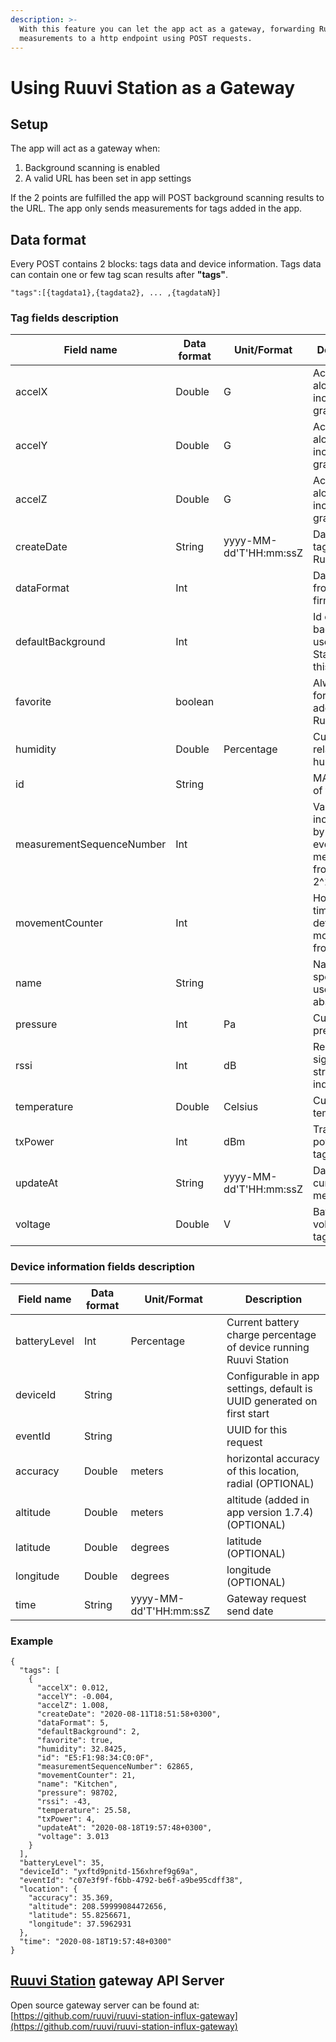 ```yaml
---
description: >-
  With this feature you can let the app act as a gateway, forwarding RuuviTag
  measurements to a http endpoint using POST requests.
---
```


# Using Ruuvi Station as a Gateway

## Setup

The app will act as a gateway when:

1. Background scanning is enabled
2. A valid URL has been set in app settings

If the 2 points are fulfilled the app will POST background scanning results to the URL. The app only sends measurements for tags added in the app.

## Data format

Every POST contains 2 blocks: tags data and device information. Tags data can contain one or few tag scan results after **"tags"**.

`"tags":[{tagdata1},{tagdata2}, ... ,{tagdataN}]`

### Tag fields description

| **Field name**            | **Data format** | **Unit/Format**        | **Description**                                                    |
| ------------------------- | --------------- | ---------------------- | ------------------------------------------------------------------ |
| accelX                    | Double          | G                      | Acceleration along X axis, including gravity                       |
| accelY                    | Double          | G                      | Acceleration along Y axis, including gravity                       |
| accelZ                    | Double          | G                      | Acceleration along Z axis, including gravity                       |
| createDate                | String          | yyyy-MM-dd'T'HH:mm:ssZ | Date when tag added to Ruuvi Station                               |
| dataFormat                | Int             |                        | Data format from tag firmware                                      |
| defaultBackground         | Int             |                        | Id of curent background used in Ruuvi Station for this tag         |
| favorite                  | boolean         |                        | Always true for tags added to Ruuvi Station                        |
| humidity                  | Double          | Percentage             | Current relative humidity                                          |
| id                        | String          |                        | MAC address of tag                                                 |
| measurementSequenceNumber | Int             |                        | Value gets incremented by one for every measurement from 0 to 2^16 |
| movementCounter           | Int             |                        | How many times tag has detected movement from 0 to 2^8             |
| name                      | String          |                        | Name of tag specified by user (can be absent)                      |
| pressure                  | Int             | Pa                     | Current pressure                                                   |
| rssi                      | Int             | dB                     | Received signal strength indication                                |
| temperature               | Double          | Celsius                | Current temperature                                                |
| txPower                   | Int             | dBm                    | Transmission power of tags                                         |
| updateAt                  | String          | yyyy-MM-dd'T'HH:mm:ssZ | Date of current measurments                                        |
| voltage                   | Double          | V                      | Battery voltage from tag                                           |

### Device information fields description

| **Field name** | **Data format** | **Unit/Format**        | **Description**                                                        |
| -------------- | --------------- | ---------------------- | ---------------------------------------------------------------------- |
| batteryLevel   | Int             | Percentage             | Current battery charge percentage of device running Ruuvi Station      |
| deviceId       | String          |                        | Configurable in app settings, default is UUID generated on first start |
| eventId        | String          |                        | UUID for this request                                                  |
| accuracy       | Double          | meters                 | horizontal accuracy of this location, radial (OPTIONAL)                |
| altitude       | Double          | meters                 | altitude (added in app version 1.7.4) (OPTIONAL)                       |
| latitude       | Double          | degrees                | latitude (OPTIONAL)                                                    |
| longitude      | Double          | degrees                | longitude (OPTIONAL)                                                   |
| time           | String          | yyyy-MM-dd'T'HH:mm:ssZ | Gateway request send date                                              |

### Example

```
{
  "tags": [
    {
      "accelX": 0.012,
      "accelY": -0.004,
      "accelZ": 1.008,
      "createDate": "2020-08-11T18:51:58+0300",
      "dataFormat": 5,
      "defaultBackground": 2,
      "favorite": true,
      "humidity": 32.8425,
      "id": "E5:F1:98:34:C0:0F",
      "measurementSequenceNumber": 62865,
      "movementCounter": 21,
      "name": "Kitchen",
      "pressure": 98702,
      "rssi": -43,
      "temperature": 25.58,
      "txPower": 4,
      "updateAt": "2020-08-18T19:57:48+0300",
      "voltage": 3.013
    }
  ],
  "batteryLevel": 35,
  "deviceId": "yxftd9pnitd-156xhref9g69a",
  "eventId": "c07e3f9f-f6bb-4792-be6f-a9be95cdff38",
  "location": {
    "accuracy": 35.369,
    "altitude": 208.59999084472656,
    "latitude": 55.8256671,
    "longitude": 37.5962931
  },
  "time": "2020-08-18T19:57:48+0300"
}
```

## [Ruuvi Station](https://ruuvi.com/manuals/station/app-settings/) gateway API Server

Open source gateway server can be found at: [https://github.com/ruuvi/ruuvi-station-influx-gateway](https://github.com/ruuvi/ruuvi-station-influx-gateway)
